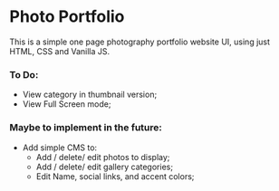 # Photo Portfolio

This is a simple one page photography portfolio website UI, using just HTML, CSS and Vanilla JS.

### To Do:

- View category in thumbnail version;
- View Full Screen mode;

### Maybe to implement in the future:

- Add simple CMS to:
  - Add / delete/ edit photos to display;
  - Add / delete/ edit gallery categories;
  - Edit Name, social links, and accent colors;

